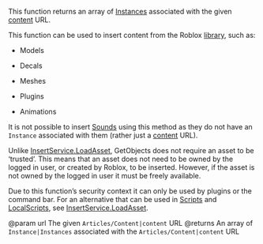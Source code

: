 This function returns an array of [Instances](https://developer.roblox.com/api-reference/class/Instance) associated with the given [content](https://developer.roblox.com/search#stq=Content) URL.

This function can be used to insert content from the Roblox [library][1], such as:

 - Models

 - Decals

 - Meshes

 - Plugins

 - Animations

It is not possible to insert [Sounds](https://developer.roblox.com/api-reference/class/Sound) using this method as they do not have an `Instance` associated with them (rather just a [content](https://developer.roblox.com/search#stq=Content) URL).

Unlike [InsertService.LoadAsset](https://developer.roblox.com/api-reference/function/InsertService/LoadAsset), GetObjects does not require an asset to be ‘trusted’. This means that an asset does not need to be owned by the logged in user, or created by Roblox, to be inserted. However, if the asset is not owned by the logged in user it must be freely available.

Due to this function’s security context it can only be used by plugins or the command bar. For an alternative that can be used in [Scripts](https://developer.roblox.com/api-reference/class/Script) and [LocalScripts](https://developer.roblox.com/api-reference/class/LocalScript), see [InsertService.LoadAsset](https://developer.roblox.com/api-reference/function/InsertService/LoadAsset).

[1]: https://www.roblox.com/develop/library
@param url The given `Articles/Content|content` URL
@returns An array of `Instance|Instances` associated with the `Articles/Content|content` URL